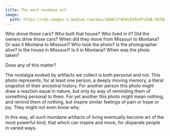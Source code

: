 ```yaml
---
title: The most mundane art
image:
  path: https://cdn-images-1.medium.com/max/1600/1*W38c8I9LM7vImB-OUfALTA.jpeg
---
```


Who drove those cars? Who built that house? Who lived in it? Did the owners drive those cars? When did they move from Missouri to Montana? Or was it Montana to Missouri? Who took the photo? Is the photographer alive? Is the house in Missouri? Is it in Montana? When was the photo taken?

Does any of this matter?

The nostalgia evoked by artifacts we collect is both personal and not. This photo represents, for at least one person, a deeply moving memory, a literal snapshot of their ancestral history. For another person this photo might draw a reaction equal in nature, but only by way of reminding them of something personal to them. For yet another this photo might mean nothing, and remind them of nothing, but inspire similar feelings of pain or hope or joy. They might not even know why.

In this way, all such mundane artifacts of living eventually become art of the most powerful kind, that which can inspire and move, for disparate people in varied ways.
